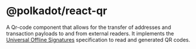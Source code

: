 # @polkadot/react-qr

A Qr-code component that allows for the transfer of addresses and transaction payloads to and from external readers. It implements the [Universal Offline Signatures](https://github.com/maciejhirsz/uos) specification to read and generated QR codes.
